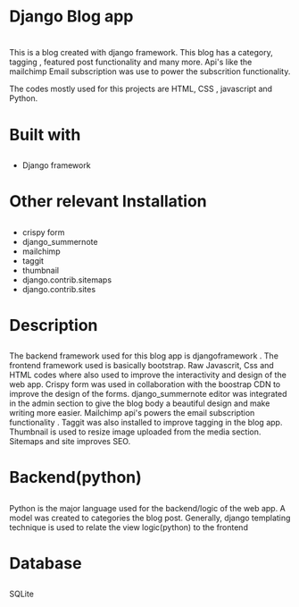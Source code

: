 # Django Blog app<h1> 
This is a blog created with django framework. This blog has a category,  tagging , featured post functionality and many more. Api's like the mailchimp Email subscription was use to power the subscrition functionality.
	
The codes mostly used for this projects are HTML, CSS , javascript and Python. 
	
# Built with<h2> 
* Django framework
	
# Other relevant Installation <h2> 
* crispy form
* django_summernote
* mailchimp
* taggit
* thumbnail
* django.contrib.sitemaps
* django.contrib.sites
	
# Description <h2> 

The backend framework used for this blog app is djangoframework . The frontend framework used is basically bootstrap. Raw Javascrit, Css and HTML codes where also used to improve the interactivity and design of the web app. Crispy form was used in collaboration with the boostrap CDN to improve the design of the forms. django_summernote editor was integrated in the admin section to give the blog body a beautiful design and make writing more easier. Mailchimp api's powers the email subscription functionality . Taggit was also installed to improve tagging in the blog app. Thumbnail is used to resize image uploaded from the media section. Sitemaps and site improves SEO.   

# Backend(python)<h2>
Python is the major language used for the backend/logic of the web app. A model was created to categories the blog post. Generally, django templating technique is used to relate the view logic(python) to the frontend 

# Database<h2>
SQLite



	



	


